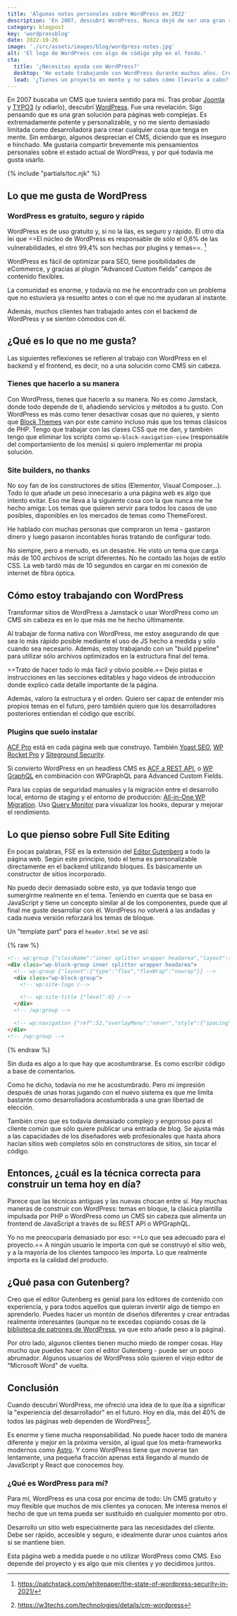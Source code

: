 ```yaml
---
title: 'Algunas notas personales sobre WordPress en 2022'
description: 'En 2007, descubrí WordPress. Nunca dejó de ser una gran solución para páginas web complejas y personalizadas, por lo que todavía lo estoy usando, 15 años después.'
category: blogpost
key: 'wordpressblog'
date: 2022-10-26
image: './src/assets/images/blog/wordpress-notes.jpg'
alt: 'El logo de WordPress con algo de código php en el fondo.'
cta:
  title: '¿Necesitas ayuda con WordPress?'
  desktop: 'He estado trabajando con WordPress durante muchos años. Creo temas de WordPress personalizados que son realmente rápidos y seguros.'
  lead: '¿Tienes un proyecto en mente y no sabes cómo llevarlo a cabo? ¡Hablemos de ello! Envíame un correo a [hola@lenesaile.com](mailto:hola@lenesaile.com) y cuéntame tus ideas'
---
```


En 2007 buscaba un CMS que tuviera sentido para mí. Tras probar [Joomla](https://www.joomla.org/) y [TYPO3](https://typo3.org/) (y odiarlo), descubrí [WordPress](https://wordpress.org/). Fue una revelación. Sigo pensando que es una gran solución para páginas web complejas. Es extremadamente potente y personalizable, y no me siento demasiado limitada como desarrolladora para crear cualquier cosa que tenga en mente. Sin embargo, algunos desprecian el CMS, diciendo que es inseguro e hinchado. Me gustaría compartir brevemente mis pensamientos personales sobre el estado actual de WordPress, y por qué todavía me gusta usarlo.

{% include "partials/toc.njk" %}

## Lo que me gusta de WordPress

### WordPress es gratuito, seguro y rápido

WordPress es de uso gratuito y, si no la lías, es seguro y rápido. El otro día leí que ==El núcleo de WordPress es responsable de sólo el 0,6% de las vulnerabilidades, el otro 99,4% son hechas por plugins y temas==. [^1]

WordPress es fácil de optimizar para SEO, tiene posibilidades de eCommerce, y gracias al plugin "Advanced Custom fields" campos de contenido flexibles.

La comunidad es enorme, y todavía no me he encontrado con un problema que no estuviera ya resuelto antes o con el que no me ayudaran al instante.

Además, muchos clientes han trabajado antes con el backend de WordPress y se sienten cómodos con él.

## ¿Qué es lo que no me gusta?

Las siguientes reflexiones se refieren al trabajo con WordPress en el backend y el frontend, es decir, no a una solución como CMS sin cabeza.

### Tienes que hacerlo a su manera

Con WordPress, tienes que hacerlo a su manera. No es como Jamstack, donde todo depende de ti, añadiendo servicios y métodos a tu gusto. Con WordPress es más como tener desactivar cosas que no quieres, y siento que [Block Themes](https://developer.wordpress.org/block-editor/how-to-guides/themes/block-theme-overview/) van por este camino incluso más que los temas clásicos de PHP. Tengo que trabajar con las clases CSS que me dan, y también tengo que eliminar los scripts como `wp-block-navigation-view` (responsable del comportamiento de los menús) si quiero implementar mi propia solución.

### Site builders, no thanks

No soy fan de los constructores de sitios (Elementor, Visual Composer...). Todo lo que añade un peso innecesario a una página web es algo que intento evitar. Eso me lleva a la siguiente cosa con la que nunca me he hecho amiga: Los temas que quieren servir para todos los casos de uso posibles, disponibles en los mercados de temas como ThemeForest.

He hablado con muchas personas que compraron un tema - gastaron dinero y luego pasaron incontables horas tratando de configurar todo.

No siempre, pero a menudo, es un desastre. He visto un tema que carga más de 100 archivos de script diferentes. No he contado las hojas de estilo CSS. La web tardó más de 10 segundos en cargar en mi conexión de internet de fibra óptica.

## Cómo estoy trabajando con WordPress

Transformar sitios de WordPress a Jamstack o usar WordPress como un CMS sin cabeza es en lo que más me he hecho últimamente.

Al trabajar de forma nativa con WordPress, me estoy asegurando de que sea lo más rápido posible mediante el uso de JS hecho a medida y sólo cuando sea necesario. Además, estoy trabajando con un "build pipeline" para utilizar sólo archivos optimizados en la estructura final del tema.

==Trato de hacer todo lo más fácil y obvio posible.== Dejo pistas e instrucciones en las secciones editables y hago videos de introducción donde explico cada detalle importante de la página.

Además, valoro la estructura y el orden. Quiero ser capaz de entender mis propios temas en el futuro, pero también quiero que los desarrolladores posteriores entiendan el código que escribí.

### Plugins que suelo instalar

[ACF Pro](https://www.advancedcustomfields.com/pro/) está en cada página web que construyo. También [Yoast SEO](https://yoast.com/wordpress/plugins/seo/), [WP Rocket Pro](https://wp-rocket.me/es/) y [Siteground Security](https://www.siteground.com/blog/sg-security/).

Si convierto WordPress en un headless CMS es [ACF a REST API](https://wordpress.org/plugins/acf-to-rest-api/), o [WP GraphQL](https://www.wpgraphql.com/) en combinación con WPGraphQL para Advanced Custom Fields.

Para las copias de seguridad manuales y la migración entre el desarrollo local, entorno de staging y el entorno de producción: [All-in-One WP Migration](https://wordpress.org/plugins/all-in-one-wp-migration/). Uso [Query Monitor](https://es.wordpress.org/plugins/query-monitor/) para visualizar los hooks, depurar y mejorar el rendimiento.

## Lo que pienso sobre Full Site Editing

En pocas palabras, FSE es la extensión del [Editor Gutenberg](https://wordpress.org/gutenberg/) a todo la página web. Según este principio, todo el tema es personalizable directamente en el backend utilizando bloques. Es básicamente un constructor de sitios incorporado.

No puedo decir demasiado sobre esto, ya que todavía tengo que sumergirme realmente en el tema. Teniendo en cuenta que se basa en JavaScript y tiene un concepto similar al de los componentes, puede que al final me guste desarrollar con él. WordPress no volverá a las andadas y cada nueva versión reforzará los temas de bloque.

Un "template part" para el `header.html` se ve así:

{% raw %}

```html
<!-- wp:group {"className":"inner splitter wrapper headarea","layout":{"type":"flex","flexWrap":"nowrap"}} -->
<div class="wp-block-group inner splitter wrapper headarea">
  <!-- wp:group {"layout":{"type":"flex","flexWrap":"nowrap"}} -->
  <div class="wp-block-group">
    <!-- wp:site-logo /-->

    <!-- wp:site-title {"level":0} /-->
  </div>
  <!-- /wp:group -->

  <!-- wp:navigation {"ref":52,"overlayMenu":"never","style":{"spacing":{"blockGap":"0rem"}}} /-->
</div>
<!-- /wp:group -->
```

{% endraw %}

Sin duda es algo a lo que hay que acostumbrarse. Es como escribir código a base de comentarios.

Como he dicho, todavía no me he acostumbrado. Pero mi impresión después de unas horas jugando con el nuevo sistema es que me limita bastante como desarrolladora acostumbrada a una gran libertad de elección.

También creo que es todavía demasiado complejo y engorroso para el cliente común que sólo quiere publicar una entrada de blog. Se ajusta más a las capacidades de los diseñadores web profesionales que hasta ahora hacían sitios web completos sólo en constructores de sitios, sin tocar el código.

## Entonces, ¿cuál es la técnica correcta para construir un tema hoy en día?

Parece que las técnicas antiguas y las nuevas chocan entre sí. Hay muchas maneras de construir con WordPress: temas en bloque, la clásica plantilla impulsada por PHP o WordPress como un CMS sin cabeza que alimenta un frontend de JavaScript a través de su REST API o WPGraphQL.

Yo no me preocuparía demasiado por eso: ==Lo que sea adecuado para el proyecto.== A ningún usuario le importa con qué se construyó el sitio web, y a la mayoría de los clientes tampoco les importa. Lo que realmente importa es la calidad del producto.

## ¿Qué pasa con Gutenberg?

Creo que el editor Gutenberg es genial para los editores de contenido con experiencia, y para todos aquellos que quieran invertir algo de tiempo en aprenderlo. Puedes hacer un montón de diseños diferentes y crear entradas realmente interesantes (aunque no te excedas copiando cosas de la [biblioteca de patrones de WordPress](https://wordpress.org/patterns/), ya que esto añade peso a la página).

Por otro lado, algunos clientes tienen mucho miedo de romper cosas. Hay mucho que puedes hacer con el editor Gutenberg - puede ser un poco abrumador. Algunos usuarios de WordPress sólo quieren el viejo editor de "Microsoft Word" de vuelta.

## Conclusión

Cuando descubrí WordPress, me ofreció una idea de lo que iba a significar la "experiencia del desarrollador" en el futuro. Hoy en día, más del 40% de todos las páginas web dependen de WordPress[^2].

Es enorme y tiene mucha responsabilidad. No puede hacer todo de manera diferente y mejor en la próxima versión, al igual que los meta-frameworks modernos como [Astro](https://astro.build/). Y como WordPress tiene que moverse tan lentamente, una pequeña fracción apenas está llegando al mundo de JavaScript y React que conocemos hoy.

### ¿Qué es WordPress para mí?

Para mí, WordPress es una cosa por encima de todo: Un CMS gratuito y muy flexible que muchos de mis clientes ya conocen. Me interesa menos el hecho de que un tema pueda ser sustituido en cualquier momento por otro.

Desarrollo un sitio web especialmente para las necesidades del cliente. Debe ser rápido, accesible y seguro, e idealmente durar unos cuantos años si se mantiene bien.

Esta página web a medida puede o no utilizar WordPress como CMS. Eso depende del proyecto y es algo que mis clientes y yo decidimos juntos.

[^1]: https://patchstack.com/whitepaper/the-state-of-wordpress-security-in-2021/
[^2]: https://w3techs.com/technologies/details/cm-wordpress
